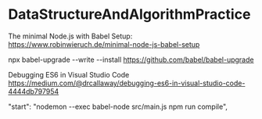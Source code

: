 # DataStructureAndAlgorithmPractice

The minimal Node.js with Babel Setup:
https://www.robinwieruch.de/minimal-node-js-babel-setup

npx babel-upgrade --write --install
https://github.com/babel/babel-upgrade

Debugging ES6 in Visual Studio Code
https://medium.com/@drcallaway/debugging-es6-in-visual-studio-code-4444db797954

"start": "nodemon --exec babel-node src/main.js npm run compile",
